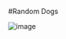 #Random Dogs


![image](https://user-images.githubusercontent.com/72768515/192192663-e38b386b-827a-487c-a7f6-5ae42f5c9c11.png)

